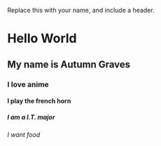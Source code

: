 Replace this with your name, and include a header.
# Hello World
## My name is Autumn Graves
### I love anime
#### I play the french horn
##### I am a I.T. major
###### I want food
